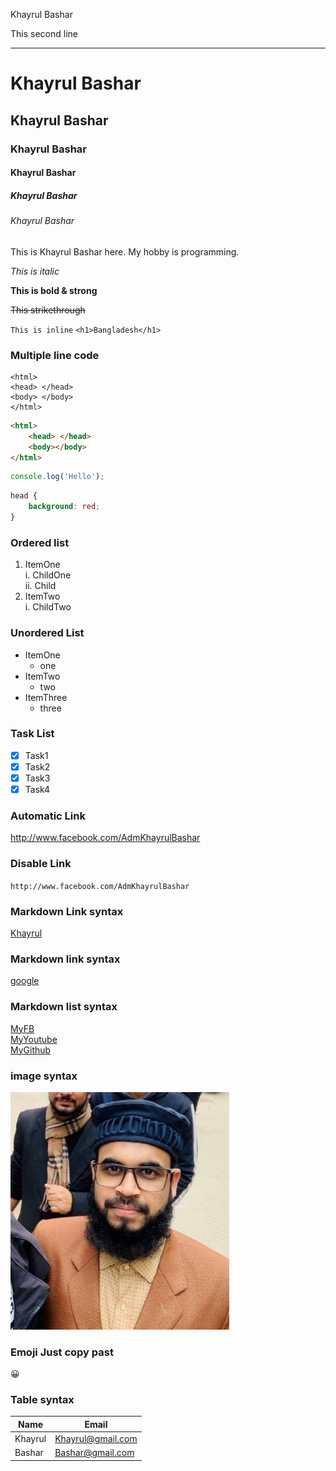 <!-- markdown tutorial -->

Khayrul Bashar </br>

<!-- double space to make new line -->

This second line

---

# Khayrul Bashar

## Khayrul Bashar

### Khayrul Bashar

#### Khayrul Bashar

##### Khayrul Bashar

###### Khayrul Bashar

<p>This is Khayrul Bashar here. My hobby is programming.</p>

_This is italic_

**This is bold & strong**

~~This strikethrough~~

`This is inline`
`<h1>Bangladesh</h1>`

### Multiple line code

```
<html>
<head> </head>
<body> </body>
</html>
```

```html
<html>
	<head> </head>
	<body></body>
</html>
```

```javascript
console.log('Hello');
```

```css
head {
	background: red;
}
```

### Ordered list

1. ItemOne  
   i. ChildOne  
   ii. Child
2. ItemTwo  
   i. ChildTwo

### Unordered List

- ItemOne
  - one
- ItemTwo
  - two
- ItemThree
  - three

### Task List

- [x] Task1
- [x] Task2
- [x] Task3
- [x] Task4

### Automatic Link

http://www.facebook.com/AdmKhayrulBashar

### Disable Link

`http://www.facebook.com/AdmKhayrulBashar`

### Markdown Link syntax

[Khayrul](http://www.facebook.com/AdmKhayrulBashar)

### Markdown link syntax

[google](http://google.com)

### Markdown list syntax

[MyFB][facebook]  
[MyYoutube][youtube]  
[MyGithub][github]

<!-- All link is here -->

[facebook]: http://facebook.com/AdmKhayrulBashar
[youtube]: http://youtube.com
[github]: http://github.com/admKBH

### image syntax

<img src="images/admkb.jpg" width="350px" height="380px" title="AdmKhayrulBashar">

<!-- ![profile](images/adm45.jpg) -->

### Emoji Just copy past

😀

### Table syntax

| Name    | Email             |
| ------- | ----------------- |
| Khayrul | Khayrul@gmail.com |
| Bashar  | Bashar@gmail.com  |

